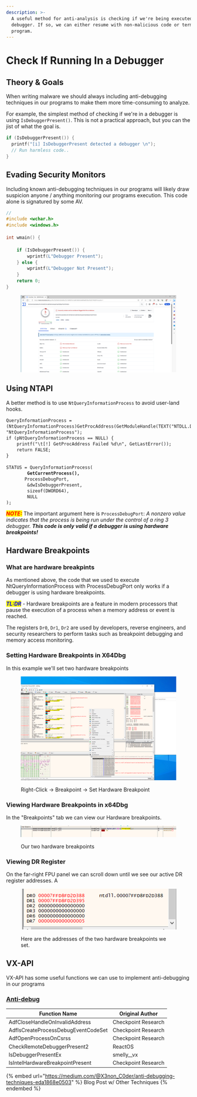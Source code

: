 ```yaml
---
description: >-
  A useful method for anti-analysis is checking if we're being executed inside a
  debugger. If so, we can either resume with non-malicious code or terminate the
  program.
---
```


# Check If Running In a Debugger

## Theory & Goals

When writing malware we should always including anti-debugging techniques in our programs to make them more time-consuming to analyze.

For example, the simplest method of checking if we're in a debugger is using `IsDebuggerPresent()`. This is not a practical approach, but you can the jist of what the goal is.

```c
if (IsDebuggerPresent()) {
  printf("[i] IsDebuggerPresent detected a debugger \n");
  // Run harmless code..
}

```

## Evading Security Monitors

Including known anti-debugging techniques in our programs will likely draw suspicion anyone / anything monitoring our programs execution. This code alone is signatured by some AV.

```c
//
#include <wchar.h>
#include <windows.h>

int wmain() {

    if (IsDebuggerPresent()) {
        wprintf(L"Debugger Present");
    } else {
        wprintf(L"Debugger Not Present");
    }
    return 0;
}
```

<figure><img src="../../../.gitbook/assets/Screenshot_20231011_012307.png" alt=""><figcaption></figcaption></figure>

## Using NTAPI

A better method is to use `NtQueryInformationProcess` to avoid user-land hooks.

<pre class="language-c" data-full-width="true"><code class="lang-c">QueryInformationProcess = (NtQueryInformationProcess)GetProcAddress(GetModuleHandle(TEXT("NTDLL.DLL")), "NtQueryInformationProcess");
if (pNtQueryInformationProcess == NULL) {
	printf("\t[!] GetProcAddress Failed %d\n", GetLastError());
	return FALSE;
}

STATUS = QueryInformationProcess(
<strong>		GetCurrentProcess(),
</strong>		ProcessDebugPort,
		&#x26;dwIsDebuggerPresent,
		sizeof(DWORD64),
		NULL
);
</code></pre>

_<mark style="color:red;">**NOTE:**</mark>_ The important argument here is `ProcessDebugPort`: _A nonzero value indicates that the process is being run under the control of a ring 3 debugger. **This code is only valid if a debugger is using hardware breakpoints!**_

###

## Hardware Breakpoints

### What are hardware breakpints

As mentioned above, the code that we used to execute NtQueryInformationProcess with ProcessDebugPort only works if a debugger is using hardware breakpoints.

_<mark style="color:blue;">**TL:DR**</mark>_ - Hardware breakpoints are a feature in modern processors that pause the execution of a process when a memory address or event is reached.

The registers `Dr0`, `Dr1`, `Dr2` are used by developers, reverse engineers, and security researchers to perform tasks such as breakpoint debugging and memory access monitoring.

### Setting Hardware Breakpoints in X64Dbg

In this example we'll set two hardware breakpoints

<figure><img src="../../../.gitbook/assets/Screenshot_20231011_015624.png" alt=""><figcaption><p>Right-Click -> Breakpoint -> Set Hardware Breakpoint</p></figcaption></figure>



### Viewing Hardware Breakpoints in x64Dbg

In the "Breakpoints" tab we can view our Hardware breakpoints.

<figure><img src="../../../.gitbook/assets/Screenshot_20231011_015824.png" alt=""><figcaption><p>Our two hardware breakpoints</p></figcaption></figure>

### Viewing DR Register

On the far-right FPU panel we can scroll down until we see our active DR register addresses. A

<figure><img src="../../../.gitbook/assets/Screenshot_20231011_015839 (1).png" alt=""><figcaption><p>Here are the addresses of the two hardware breakpoints we set.</p></figcaption></figure>

## VX-API

VX-API has some useful functions we can use to implement anti-debugging in our programs

### [Anti-debug](https://github.com/vxunderground/VX-API#anti-debug) <a href="#user-content-anti-debug" id="user-content-anti-debug"></a>

| Function Name                       | Original Author     |
| ----------------------------------- | ------------------- |
| AdfCloseHandleOnInvalidAddress      | Checkpoint Research |
| AdfIsCreateProcessDebugEventCodeSet | Checkpoint Research |
| AdfOpenProcessOnCsrss               | Checkpoint Research |
| CheckRemoteDebuggerPresent2         | ReactOS             |
| IsDebuggerPresentEx                 | smelly\_\_vx        |
| IsIntelHardwareBreakpointPresent    | Checkpoint Research |

{% embed url="https://medium.com/@X3non_C0der/anti-debugging-techniques-eda1868e0503" %}
Blog Post w/ Other Techniques
{% endembed %}

